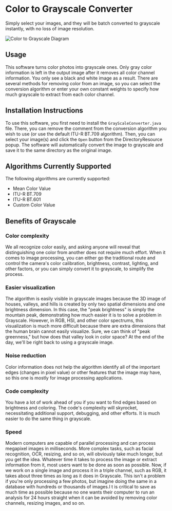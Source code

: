 # Color to Grayscale Converter
Simply select your images, and they will be batch converted to grayscale instantly, with no loss of image resolution.

![Color to Grayscale Diagram](https://user-images.githubusercontent.com/96280466/184594032-e357db52-7237-467a-961d-8e7067d70d2e.png)

## Usage 
This software turns color photos into grayscale ones. Only gray color information is left in the output image after it removes all color channel information. You only see a black and white image as a result. There are several methods for removing color from an image, so you can select the conversion algorithm or enter your own constant weights to specify how much grayscale to extract from each color channel.

## Installation Instructions
To use this software, you first need to install the `GrayScaleConverter.java` file. There, you can remove the comment from the conversion algorithm you wish to use (or use the default ITU-R BT.709 algorithm). Then, you can select your image(s) and click the `Open` button from the DirectoryResource popup. The software will automatically convert the image to grayscale and save it to the same directory as the original image.

## Algorithms Currently Supported
The following algorithms are currently supported:
- Mean Color Value
- ITU-R BT.709
- ITU-R BT.601
- Custom Color Value

## Benefits of Grayscale

### Color complexity
We all recognize color easily, and asking anyone will reveal that distinguishing one color from another does not require much effort. When it comes to image processing, you can either go the traditional route and control the camera's color calibration, brightness, contrast, lighting, and other factors, or you can simply convert it to grayscale, to simplify the process.

### Easier visualization
The algorithm is easily visible in grayscale images because the 3D image of houses, valleys, and hills is created by only two spatial dimensions and one brightness dimension. In this case, the "peak brightness" is simply the mountain peak, demonstrating how much easier it is to solve a problem in Grayscale. However, in RGB, HSI, and other color spectrums, this visualization is much more difficult because there are extra dimensions that the human brain cannot easily visualize. Sure, we can think of "peak greenness," but how does that valley look in color space? At the end of the day, we'll be right back to using a grayscale image.

### Noise reduction
Color information does not help the algorithm identify all of the important edges (changes in pixel value) or other features that the image may have, so this one is mostly for image processing applications.

### Code complexity
You have a lot of work ahead of you if you want to find edges based on brightness and coloring. The code's complexity will skyrocket, necessitating additional support, debugging, and other efforts. It is much easier to do the same thing in grayscale.

### Speed
Modern computers are capable of parallel processing and can process megapixel images in milliseconds. More complex tasks, such as facial recognition, OCR, resizing, and so on, will obviously take much longer, but you get the idea. Whatever time it takes to process the image or extract information from it, most users want to be done as soon as possible. Now, if we work on a single image and process it in a triple channel, such as RGB, it takes about three times as long as it does in Grayscale. This isn't a problem if you're only processing a few photos, but imagine doing the same in a database with hundreds or thousands of images.I t is critical to save as much time as possible because no one wants their computer to run an analysis for 24 hours straight when it can be avoided by removing color channels, resizing images, and so on.
